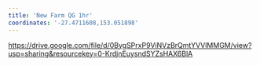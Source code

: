 ```yaml
---
title: 'New Farm QG 1hr'
coordinates: '-27.4711608,153.051898'
---
```

https://drive.google.com/file/d/0BygSPrxP9ViNVzBrQmtYVVlMMGM/view?usp=sharing&resourcekey=0-KrdjnEuysndSYZsHAX6BlA
